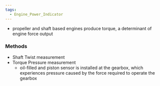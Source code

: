 ```yaml
---
tags:
  - Engine_Power_Indicator
---
```

- propeller and shaft based engines produce torque, a determinant of engine force output

### Methods
- Shaft Twist measurement
- Torque Pressure measurement
	- oil-filled and piston sensor is installed at the gearbox, which experiences pressure caused by the force required to operate the gearbox